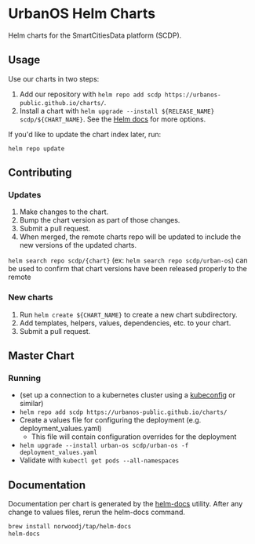 # UrbanOS Helm Charts

Helm charts for the SmartCitiesData platform (SCDP).

## Usage

Use our charts in two steps:

1. Add our repository with `helm repo add scdp https://urbanos-public.github.io/charts/`.
2. Install a chart with `helm upgrade --install ${RELEASE_NAME} scdp/${CHART_NAME}`. See the [Helm docs](https://helm.sh/docs/helm/#helm-upgrade) for more options.

If you'd like to update the chart index later, run:

```
helm repo update
```

## Contributing

### Updates

1. Make changes to the chart.
1. Bump the chart version as part of those changes.
1. Submit a pull request.
1. When merged, the remote charts repo will be updated to include the new versions
   of the updated charts.

`helm search repo scdp/{chart}` (ex: `helm search repo scdp/urban-os`) can be
used to confirm that chart versions have been released properly to the remote

### New charts

1. Run `helm create ${CHART_NAME}` to create a new chart subdirectory.
2. Add templates, helpers, values, dependencies, etc. to your chart.
3. Submit a pull request.

## Master Chart

### Running

- (set up a connection to a kubernetes cluster using a [kubeconfig](https://kubernetes.io/docs/concepts/configuration/organize-cluster-access-kubeconfig/) or similar)
- `helm repo add scdp https://urbanos-public.github.io/charts/`
- Create a values file for configuring the deployment (e.g. deployment_values.yaml)
  - This file will contain configuration overrides for the deployment
- `helm upgrade --install urban-os scdp/urban-os -f deployment_values.yaml`
- Validate with `kubectl get pods --all-namespaces`

## Documentation

Documentation per chart is generated by the [helm-docs](https://github.com/norwoodj/helm-docs) utility. After any change to values files, rerun the helm-docs command.

```sh
brew install norwoodj/tap/helm-docs
helm-docs
```
